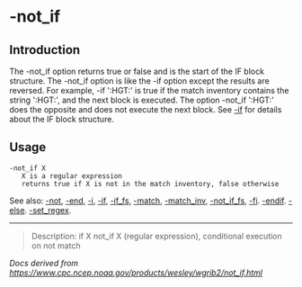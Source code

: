 # -not_if

## Introduction

The -not_if option returns true or false and is the start of the IF
block structure. The
-not_if option is like the
-if option except the results are reversed.
For example,
-if ':HGT:' is true if the match inventory contains the string ':HGT:', and
the next block is executed. The option -not_if ':HGT:' does the opposite
and does not execute the next block.
See [-if](./if.md) for details about the IF block structure.

## Usage

```
-not_if X
   X is a regular expression
   returns true if X is not in the match inventory, false otherwise
```

See also: [-not](./not.md),
[-end](./end.md),
[-i](./i.md),
[-if](./if.md),
[-if_fs](./if_fs.md),
[-match](./match.md),
[-match_inv](./match_inv.md),
[-not_if_fs](./not_if_fs.md),
[-fi](./fi.md).
[-endif](./endif.md).
[-else](./else.md).
[-set_regex](./set_regex.md).

---

> Description: if X not_if X (regular expression), conditional execution on not match

_Docs derived from <https://www.cpc.ncep.noaa.gov/products/wesley/wgrib2/not_if.html>_
